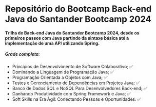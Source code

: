 # Repositório do Bootcamp Back-end Java do Santander Bootcamp 2024
#### Trilha de Back-end Java do Santander Bootcamp 2024, desde os primeiros passos com Java partindo da sintaxe básica até a implementação de uma API utilizando Spring.

##### Grade completa:

- Princípios de Desenvolvimento de Software Colaborativo; ✅
- Dominando a Linguagem de Programação Java; ✅
- Programação Orientada a Objetos com Java; ✅
- Testes e Gerenciamento de Dependências em Projetos Java; ✅
- Banco de Dados SQL e NoSQL Para Desenvolvedores Back-end; ✅
- Ganhando Produtividade com Spring Framework e Java; ✅
- Soft Skills na Era Ágil: Conectando Pessoas e Oportunidades. ✅

  

